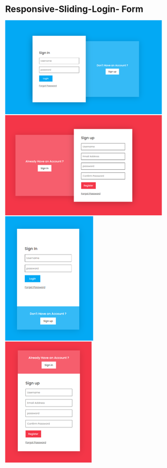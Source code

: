 # Responsive-Sliding-Login- Form

<img src="README.assets/image-20220502204626559.png" alt="image-20220502204626559" style="zoom:50%;" />

<img src="README.assets/image-20220502204637420.png" alt="image-20220502204637420" style="zoom:50%;" />

<img src="README.assets/image-20220502204653774.png" alt="image-20220502204653774" style="zoom:50%;" />

<img src="README.assets/image-20220502204703555.png" alt="image-20220502204703555" style="zoom:50%;" />